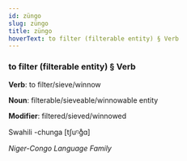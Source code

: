 ```yaml
---
id: züngo
slug: züngo
title: züngo
hoverText: to filter (filterable entity) § Verb
---
```


### to filter (filterable entity) § Verb

**Verb**: to filter/sieve/winnow

**Noun**: filterable/sieveable/winnowable entity

**Modifier**: filtered/sieved/winnowed

Swahili -chunga [tʃuᵑɡ̊ɑ]

*Niger-Congo Language Family*